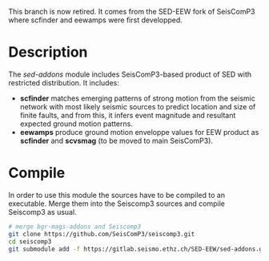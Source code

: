 This branch is now retired. It comes from the SED-EEW fork of SeisComP3 where scfinder and eewamps were first developped.

# Description

The *sed-addons* module includes SeisComP3-based product of SED with restricted distribution. It includes:
  - **scfinder** matches emerging patterns of strong motion from the seismic network with most likely seismic sources to predict location and size of finite faults, and from this, it infers event magnitude and resultant expected ground motion patterns.
  - **eewamps** produce ground motion enveloppe values for EEW product as **scfinder** and **scvsmag** (to be moved to main SeisComP3).

# Compile

In order to use this module the sources have to be compiled to an executable. Merge them into the Seiscomp3 sources and compile Seiscomp3 as usual.
```bash
# merge bgr-mags-addons and Seiscomp3
git clone https://github.com/SeisComP3/seiscomp3.git
cd seiscomp3
git submodule add -f https://gitlab.seismo.ethz.ch/SED-EEW/sed-addons.git src/sed-addons
```
